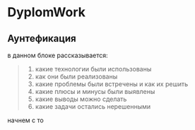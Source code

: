 # DyplomWork

## Аунтефикация 

в данном блоке рассказывается:
> 1. какие технологии были использованы 
> 2. как они были реализованы
> 3. какие проблемы были встречены и как их решить
> 4. какие плюсы и минусы были выявлены
> 5. какие выводы можно сделать
> 6. какие задачи остались нерешенными

начнем с то 